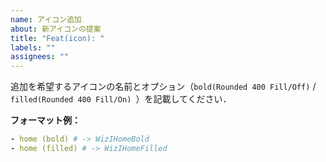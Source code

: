 ```yaml
---
name: アイコン追加
about: 新アイコンの提案
title: "Feat(icon): "
labels: ""
assignees: ""
---
```


追加を希望するアイコンの名前とオプション（`bold(Rounded 400 Fill/Off)` / `filled(Rounded 400 Fill/On) `）を記載してください．

**フォーマット例：**

```yaml
- home (bold) # -> WizIHomeBold
- home (filled) # -> WizIHomeFilled
```
